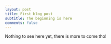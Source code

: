 ```yaml
---
layout: post
title: First blog post
subtitle: The beginning is here
comments: false
---
```


Nothing to see here yet, there is more to come tho!